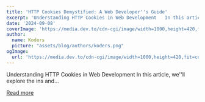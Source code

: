 ```yaml
---
title: 'HTTP Cookies Demystified: A Web Developer''s Guide'
excerpt: 'Understanding HTTP Cookies in Web Development   In this article, we''ll explore the ins and...'
date: '2024-09-08'
coverImage: 'https://media.dev.to/cdn-cgi/image/width=1000,height=420,fit=cover,gravity=auto,format=auto/https%3A%2F%2Fdev-to-uploads.s3.amazonaws.com%2Fuploads%2Farticles%2Fab790xmsl102jhifj89c.PNG'
author:
  name: Koders
  picture: "assets/blog/authors/koders.png"
ogImage:
  url: 'https://media.dev.to/cdn-cgi/image/width=1000,height=420,fit=cover,gravity=auto,format=auto/https%3A%2F%2Fdev-to-uploads.s3.amazonaws.com%2Fuploads%2Farticles%2Fab790xmsl102jhifj89c.PNG'
---
```


Understanding HTTP Cookies in Web Development   In this article, we''ll explore the ins and...

[Read more](https://dev.to/hinedy/http-cookies-demystified-a-web-developers-guide-5e2d)
